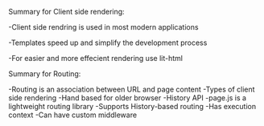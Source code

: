 Summary for Client side rendering: 

-Client side rendring is used in most modern applications

-Templates speed up and simplify the development process

-For easier and more effecient rendering use lit-html

Summary for Routing:

-Routing is an association between URL and page content
-Types of client side rendering 
  -Hand based for older browser
  -History API
-page.js is a lightweight routing library
  -Supports History-based routing
  -Has execution context
  -Can have custom middleware
